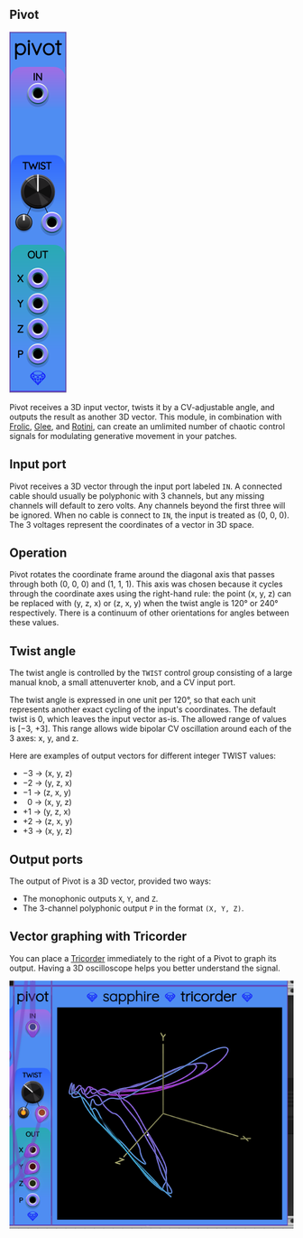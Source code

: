 ## Pivot

![Pivot](images/pivot.png)

Pivot receives a 3D input vector, twists it by a CV-adjustable angle,
and outputs the result as another 3D vector.
This module, in combination with [Frolic](Frolic.md), [Glee](Glee.md), and [Rotini](Rotini.md),
can create an umlimited number of chaotic control signals for modulating generative
movement in your patches.

## Input port

Pivot receives a 3D vector through the input port labeled `IN`.
A connected cable should usually be polyphonic with 3 channels,
but any missing channels will default to zero volts.
Any channels beyond the first three will be ignored.
When no cable is connect to `IN`, the input is treated as (0,&nbsp;0,&nbsp;0).
The 3 voltages represent the coordinates of a vector in 3D space.

## Operation

Pivot rotates the coordinate frame around the diagonal axis that passes
through both (0,&nbsp;0,&nbsp;0) and (1,&nbsp;1,&nbsp;1). This axis was chosen because it
cycles through the coordinate axes using the right-hand rule:
the point (x,&nbsp;y,&nbsp;z) can be replaced with (y,&nbsp;z,&nbsp;x) or (z,&nbsp;x,&nbsp;y) when the twist angle is 120&deg; or 240&deg; respectively.
There is a continuum of other orientations for angles between these values.

## Twist angle

The twist angle is controlled by the `TWIST` control group consisting of a large manual knob,
a small attenuverter knob, and a CV input port.

The twist angle is expressed in one unit per 120&deg;, so that each unit represents
another exact cycling of the input's coordinates. The default twist is 0, which leaves
the input vector as-is. The allowed range of values is [&minus;3,&nbsp;+3]. This range allows
wide bipolar CV oscillation around each of the 3 axes: x, y, and z.

Here are examples of output vectors for different integer TWIST values:

* &minus;3 &rarr; (x, y, z)
* &minus;2 &rarr; (y, z, x)
* &minus;1 &rarr; (z, x, y)
* &nbsp;&nbsp;0 &rarr; (x, y, z)
* +1 &rarr; (y, z, x)
* +2 &rarr; (z, x, y)
* +3 &rarr; (x, y, z)

## Output ports

The output of Pivot is a 3D vector, provided two ways:

* The monophonic outputs `X`, `Y`, and `Z`.
* The 3-channel polyphonic output `P` in the format `(X, Y, Z)`.

## Vector graphing with Tricorder

You can place a [Tricorder](Tricorder.md) immediately to the right of a Pivot to graph
its output. Having a 3D oscilloscope helps you better understand the signal.

![Pivot graphed by Tricorder](images/pivot_tricorder.png)
